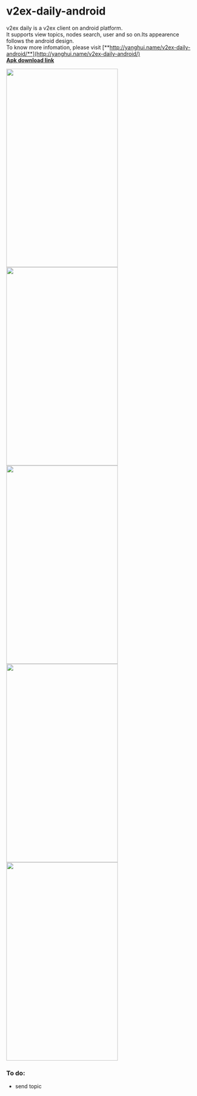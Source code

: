 v2ex-daily-android
==================  
v2ex daily is a v2ex client on android platform.  
It supports view topics, nodes search, user and so on.Its appearence follows the android design.  
To know more infomation, please visit [**http://yanghui.name/v2ex-daily-android/**](http://yanghui.name/v2ex-daily-android/)  
[**Apk download link**](https://github.com/kyze8439690/v2ex-daily-android/releases/download/v1.2.1preview/v2ex_daily_v1.2.1.apk)

<img src="https://raw.github.com/kyze8439690/v2ex-daily-android/master/screenshot/1.jpg" width="294" height="523"/>  
<img src="https://raw.github.com/kyze8439690/v2ex-daily-android/master/screenshot/2.jpg" width="294" height="523"/>  
<img src="https://raw.github.com/kyze8439690/v2ex-daily-android/master/screenshot/3.jpg" width="294" height="523"/>  
<img src="https://raw.github.com/kyze8439690/v2ex-daily-android/master/screenshot/4.jpg" width="294" height="523"/>
<img src="https://raw.github.com/kyze8439690/v2ex-daily-android/master/screenshot/5.jpg" width="294" height="523"/>

### To do:  
- send topic
